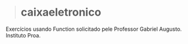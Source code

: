 ># caixaeletronico

Exercícios usando Function solicitado pele Professor Gabriel Augusto.
Instituto Proa.
